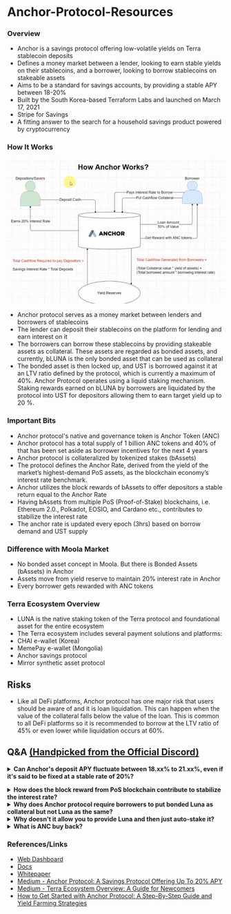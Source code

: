 # Anchor-Protocol-Resources

### Overview

- Anchor is a savings protocol offering low-volatile yields on Terra stablecoin deposits
- Defines a money market between a lender, looking to earn stable yields on their stablecoins, and a borrower, looking to borrow stablecoins on stakeable assets
- Aims to be a standard for savings accounts, by providing a stable APY between 18-20%
- Built by the South Korea-based Terraform Labs and launched on March 17, 2021
- Stripe for Savings
- A fitting answer to the search for a household savings product powered by cryptocurrency

### How It Works

![How Anchor Works](https://github.com/SaadAAkash/Anchor-Protocol-Resources/blob/master/resources/How-Anchor-Works.png)

- Anchor protocol serves as a money market between lenders and borrowers of stablecoins
- The lender can deposit their stablecoins on the platform for lending and earn interest on it
- The borrowers can borrow these stablecoins by providing stakeable assets as collateral. These assets are regarded as bonded assets, and currently, bLUNA is the only bonded asset that can be used as collateral
- The bonded asset is then locked up, and UST is borrowed against it at an LTV ratio defined by the protocol, which is currently a maximum of 40%. Anchor Protocol operates using a liquid staking mechanism. Staking rewards earned on bLUNA by borrowers are liquidated by the protocol into UST for depositors allowing them to earn target yield up to 20 %.

### Important Bits

- Anchor protocol's native and governance token is Anchor Token (ANC)
- Anchor protocol has a total supply of 1 billion ANC tokens and 40% of that has been set aside as borrower incentives for the next 4 years
- Anchor protocol is collateralized by tokenized stakes (bAssets) 
- The protocol defines the Anchor Rate, derived from the yield of the market’s highest-demand PoS assets, as the blockchain economy’s interest rate benchmark. 
- Anchor utilizes the block rewards of bAssets to offer depositors a stable return equal to the Anchor Rate
- Having bAssets from multiple PoS (Proof-of-Stake) blockchains, i.e. Ethereum 2.0., Polkadot, EOSIO, and Cardano etc., contributes to stabilize the interest rate
- The anchor rate is updated every epoch (3hrs) based on borrow demand and UST supply

### Difference with Moola Market

- No bonded asset concept in Moola. But there is Bonded Assets (bAssets) in Anchor
- Assets move from yield reserve to maintain 20% interest rate in Anchor
- Every borrower gets rewarded with ANC tokens

### Terra Ecosystem Overview

-  LUNA is the native staking token of the Terra protocol and foundational asset for the entire ecosystem
-  The Terra ecosystem includes several payment solutions and platforms:
  - CHAI e-wallet (Korea)
  - MemePay e-wallet (Mongolia)
  - Anchor savings protocol
  - Mirror synthetic asset protocol

## Risks
- Like all DeFi platforms, Anchor protocol has one major risk that users should be aware of and it is loan liquidation. This can happen when the value of the collateral falls below the value of the loan. This is common to all DeFi platforms so it is recommended to borrow at the LTV ratio of 45% or even lower while liquidation occurs at 60%.

## Q&A [(Handpicked from the Official Discord)](https://discord.gg/9aUYgpKZ9c)


<details>
<summary><strong>Can Anchor's deposit APY fluctuate between 18.xx% to 21.xx%, even if it's said to be fixed at a stable rate of 20%?</strong></summary>

Regarding the fluctuation between 19.5% and 20.5%, the APY is designed to stick within the threshold limit (19.5%) and target limit (20.5%), and these are both governance-controlled values, so they can be updated if the community votes on it. In fact it was recently changed by this proposal, from 18-20% to 19.5-20.5%.
When borrowing demand is low, Anchor subsidizes deposit yield using TerraUSD in the yield reserve. Subsidizations occur roughly every 3 hours (epoch) - user interactions between the 3-hour periods may slightly distort the deposit rate, hence the rate can be 18.xx% or 21.xx% and not exactly 19.5% and 20.5% respectively. </details>

<details>
<summary><strong>How does the block reward from PoS blockchain contribute to stabilize the interest rate?</strong></summary>
It's just a fixed rate right now.  There's been an announcement some type of periodic interest rate adjustment will be implemented that incorporates things like staking return, but the TLDR for the current version of Anchor is that it doesn't
  
  Updated on 02-09-2021: [Ref](https://discord.com/channels/816973230526693396/816973230979153931/882860291992473640)
</details>

<details>
<summary><strong>Why does Anchor protocol require borrowers to put bonded Luna as collateral but not Luna as the same?</strong></summary>
When you bond your Luna, you are staking it with a whitelisted validator, and then providing that as collateral allows the protocol to receive the staking rewards. Just providing Luna wouldn't generate any rewards.
</details>

<details>
<summary><strong>Why doesn't it allow you to provide Luna and then just auto-stake it? </strong></summary>
I assume in order to keep it more decentralized, in that a user needs to specify with whom to stake it with. I think it’s just to separate the fact that you don’t own the Luna once it’s been provided as collateral to avoid confusion.
</details>

<details>
<summary><strong>What is ANC buy back?</strong></summary>
Fees from anchor are used to buy ANC on terraswap and these are then distributed to ANC stakers. So, the more activity there is on anchor, the more anc is bought by the system and staking rewards increase
</details>

### References/Links

- [Web Dashboard](https://app.anchorprotocol.com/)
- [Docs](https://docs.anchorprotocol.com/)
- [Whitepaper](https://anchorprotocol.com/docs/anchor-v1.1.pdf)
- [Medium - Anchor Protocol: A Savings Protocol Offering Up To 20% APY](https://medium.com/everstake/anchor-protocol-for-beginners-how-to-get-started-5b19f54ced6d)
- [Medium - Terra Ecosystem Overview: A Guide for Newcomers](https://medium.com/everstake/terra-ecosystem-overview-a-guide-for-newcomers-1d52b717c429)
- [How to Get Started with Anchor Protocol: A Step-By-Step Guide and Yield Farming Strategies](https://medium.com/everstake/how-to-get-started-with-anchor-protocol-a-step-by-step-guide-and-yield-farming-strategies-f9a94f83ce1f)
